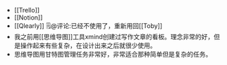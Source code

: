 - [[Trello]]
- [[Notion]]
- [[Qlearly]] 🗒@评论:已经不使用了，重新用回[[Toby]]
- 我之前用[[思维导图]]工具xmind创建过写作文章的看板。理念非常的好，但是操作起来有些复杂，在设计出来之后就很少使用。
- 思维导图用甘特图管理任务非常好，非常适合那种简单但是复杂的任务。
